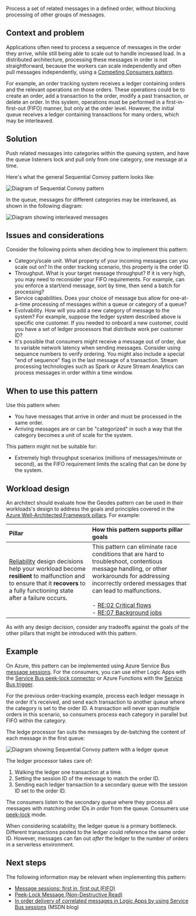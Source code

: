 Process a set of related messages in a defined order, without blocking processing of other groups of messages.

## Context and problem

Applications often need to process a sequence of messages in the order they arrive, while still being able to scale out to handle increased load. In a distributed architecture, processing these messages in order is not straightforward, because the workers can scale independently and often pull messages independently, using a [Competing Consumers pattern](./competing-consumers.yml).

For example, an order tracking system receives a ledger containing orders and the relevant operations on those orders. These operations could be to create an order, add a transaction to the order, modify a past transaction, or delete an order. In this system, operations must be performed in a first-in-first-out (FIFO) manner, but only at the order level. However, the initial queue receives a ledger containing transactions for many orders, which may be interleaved.

## Solution

Push related messages into categories within the queuing system, and have the queue listeners lock and pull only from one category, one message at a time.

Here's what the general Sequential Convoy pattern looks like:

![Diagram of Sequential Convoy pattern](_images/sequential-convoy-overall.png)

In the queue, messages for different categories may be interleaved, as shown in the following diagram:

![Diagram showing interleaved messages](_images/sequential-convoy-queuemessages.png)

## Issues and considerations

Consider the following points when deciding how to implement this pattern:

- Category/scale unit. What property of your incoming messages can you scale out on? In the order tracking scenario, this property is the order ID.
- Throughput. What is your target message throughput? If it is very high, you may need to reconsider your FIFO requirements. For example, can you enforce a start/end message, sort by time, then send a batch for processing?
- Service capabilities. Does your choice of message bus allow for one-at-a-time processing of messages within a queue or category of a queue?
- Evolvability. How will you add a new category of message to the system? For example, suppose the ledger system described above is specific one customer. If you needed to onboard a new customer, could you have a set of ledger processors that distribute work per customer ID?
- It's possible that consumers might receive a message out of order, due to variable network latency when sending messages. Consider using sequence numbers to verify ordering. You might also include a special "end of sequence" flag in the last message of a transaction. Stream processing technologies such as Spark or Azure Stream Analytics can process messages in order within a time window.

## When to use this pattern

Use this pattern when:

- You have messages that arrive in order and must be processed in the same order.
- Arriving messages are or can be "categorized" in such a way that the category becomes a unit of scale for the system.

This pattern might not be suitable for:

- Extremely high throughput scenarios (millions of messages/minute or second), as the FIFO requirement limits the scaling that can be done by the system.

## Workload design

An architect should evaluate how the Geodes pattern can be used in their workloads's design to address the goals and principles covered in the [Azure Well-Architected Framework pillars](/azure/well-architected/pillars). For example:

| Pillar | How this pattern supports pillar goals |
| :----- | :------------------------------------- |
| [Reliability](/azure/well-architected/reliability/checklist) design decisions help your workload become **resilient** to malfunction and to ensure that it **recovers** to a fully functioning state after a failure occurs. | This pattern can eliminate race conditions that are hard to troubleshoot, contentious message handling, or other workarounds for addressing incorrectly ordered messages that can lead to malfunctions.<br/><br/> - [RE:02 Critical flows](/azure/well-architected/reliability/identify-flows)<br/> - [RE:07 Background jobs](/azure/well-architected/reliability/background-jobs) |

As with any design decision, consider any tradeoffs against the goals of the other pillars that might be introduced with this pattern.

## Example

On Azure, this pattern can be implemented using Azure Service Bus [message sessions](/azure/service-bus-messaging/message-sessions). For the consumers, you can use either Logic Apps with the [Service Bus peek-lock connector](/azure/connectors/connectors-create-api-servicebus) or Azure Functions with the [Service Bus trigger](/azure/azure-functions/functions-bindings-service-bus).

For the previous order-tracking example, process each ledger message in the order it's received, and send each transaction to another queue where the category is set to the order ID. A transaction will never span multiple orders in this scenario, so consumers process each category in parallel but FIFO within the category.

The ledge processor fan outs the messages by de-batching the content of each message in the first queue:

![Diagram showing Sequential Convoy pattern with a ledger queue](_images/sequential-convoy-examplearch.png)

The ledger processor takes care of:

1. Walking the ledger one transaction at a time.
2. Setting the session ID of the message to match the order ID.
3. Sending each ledger transaction to a secondary queue with the session ID set to the order ID.

The consumers listen to the secondary queue where they process all messages with matching order IDs *in order* from the queue. Consumers use [peek-lock](/azure/service-bus-messaging/message-transfers-locks-settlement#peeklock) mode.

When considering scalability, the ledger queue is a primary bottleneck. Different transactions posted to the ledger could reference the same order ID. However, messages can fan out *after* the ledger to the number of orders in a serverless environment.

## Next steps

The following information may be relevant when implementing this pattern:

- [Message sessions: first in, first out (FIFO)](/azure/service-bus-messaging/message-sessions)
- [Peek-Lock Message (Non-Destructive Read)](/rest/api/servicebus/peek-lock-message-non-destructive-read)
- [In order delivery of correlated messages in Logic Apps by using Service Bus sessions](/archive/blogs/logicapps/in-order-delivery-of-correlated-messages-in-logic-apps-by-using-service-bus-sessions) (MSDN blog)
